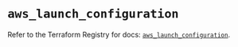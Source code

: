 # `aws_launch_configuration`

Refer to the Terraform Registry for docs: [`aws_launch_configuration`](https://registry.terraform.io/providers/hashicorp/aws/6.6.0/docs/resources/launch_configuration).
